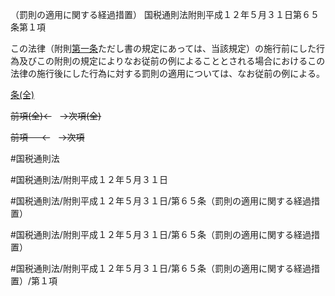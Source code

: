 （罰則の適用に関する経過措置）
国税通則法附則平成１２年５月３１日第６５条第１項

この法律（附則[第一条](国税通則法＿＿＿＿附則平成１２年５月３１日第１条第１項)ただし書の規定にあっては、当該規定）の施行前にした行為及びこの附則の規定によりなお従前の例によることとされる場合におけるこの法律の施行後にした行為に対する罰則の適用については、なお従前の例による。

[条(全)](国税通則法＿＿＿＿附則平成１２年５月３１日第６５条_.md)

~~前項(全)←~~　~~→次項(全)~~

~~前項 　 ←~~　~~→次項~~



#国税通則法

#国税通則法/附則平成１２年５月３１日

#国税通則法/附則平成１２年５月３１日/第６５条（罰則の適用に関する経過措置）

#国税通則法/附則平成１２年５月３１日/第６５条（罰則の適用に関する経過措置）

#国税通則法/附則平成１２年５月３１日/第６５条（罰則の適用に関する経過措置）/第１項

